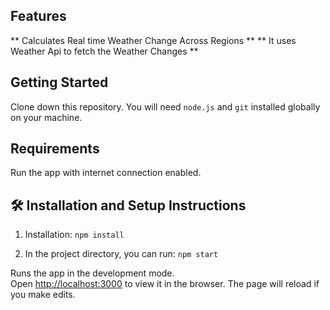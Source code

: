 ## Features

** Calculates Real time Weather Change Across Regions **
** It uses Weather Api to fetch the Weather Changes **

## Getting Started

Clone down this repository. You will need `node.js` and `git` installed globally on your machine.

## Requirements

Run the app with internet connection enabled.

## 🛠 Installation and Setup Instructions

1. Installation: `npm install`

2. In the project directory, you can run: `npm start`

Runs the app in the development mode.\
Open [http://localhost:3000](http://localhost:3000) to view it in the browser.
The page will reload if you make edits.



